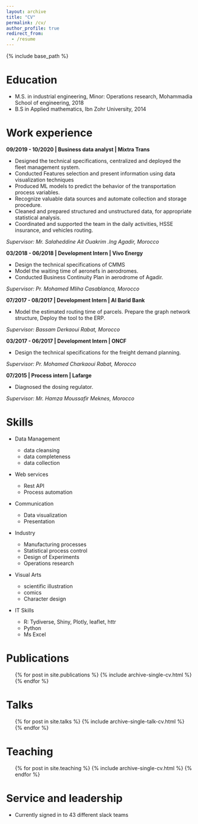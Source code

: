 ```yaml
---
layout: archive
title: "CV"
permalink: /cv/
author_profile: true
redirect_from:
  - /resume
---
```


{% include base_path %}

Education
======
* M.S. in industrial engineering, Minor: Operations research, Mohammadia School of engineering, 2018
* B.S in Applied mathematics, Ibn Zohr University, 2014

Work experience
======
**09/2019 - 10/2020 | Business data analyst | Mixtra Trans**
* Designed the technical specifications, centralized and deployed the fleet management system.
* Conducted Features selection and present information using data visualization techniques
* Produced ML models to predict the behavior of the transportation process variables.
* Recognize valuable data sources and automate collection and storage procedure.
* Cleaned and prepared structured and unstructured data, for appropriate statistical analysis.
* Coordinated and supported the team in the daily activities, HSSE insurance, and vehicles routing.

*Supervisor: Mr. Salaheddine Ait Ouakrim .Ing*
*Agadir, Morocco*

**03/2018 - 06/2018 | Development Intern | Vivo Energy**
* Design the technical specifications of CMMS
* Model the waiting time of aeronefs in aerodromes.
* Conducted Business Continuity Plan in aerodrome of Agadir.

*Supervisor: Pr. Mohamed Mliha*
*Casablanca, Morocco*

**07/2017 - 08/2017 | Development Intern | Al Barid Bank**
* Model the estimated routing time of parcels. Prepare the graph network structure, Deploy the tool to the ERP.

*Supervisor: Bassam Derkaoui*
*Rabat, Morocco*

**03/2017 - 06/2017 | Development Intern | ONCF**
* Design the technical specifications for the freight demand planning.

*Supervisor: Pr. Mohamed Charkaoui*
*Rabat, Morocco*

**07/2015 | Process intern | Lafarge**
* Diagnosed the dosing regulator.

*Supervisor: Mr. Hamza Moussafir*
*Meknes, Morocco*
  
Skills
======

* Data Management
  * data cleansing
  * data completeness
  * data collection
  
* Web services
  * Rest API
  * Process automation

* Communication
  * Data visualization
  * Presentation

* Industry
  * Manufacturing processes
  * Statistical process control
  * Design of Experiments
  * Operations research

* Visual Arts
  * scientific illustration
  * comics
  * Character design
  
* IT Skills
  * R: Tydiverse, Shiny, Plotly, leaflet, httr
  * Python
  * Ms Excel

Publications
======
  <ul>{% for post in site.publications %}
    {% include archive-single-cv.html %}
  {% endfor %}</ul>
  
Talks
======
  <ul>{% for post in site.talks %}
    {% include archive-single-talk-cv.html %}
  {% endfor %}</ul>
  
Teaching
======
  <ul>{% for post in site.teaching %}
    {% include archive-single-cv.html %}
  {% endfor %}</ul>
  
Service and leadership
======
* Currently signed in to 43 different slack teams
